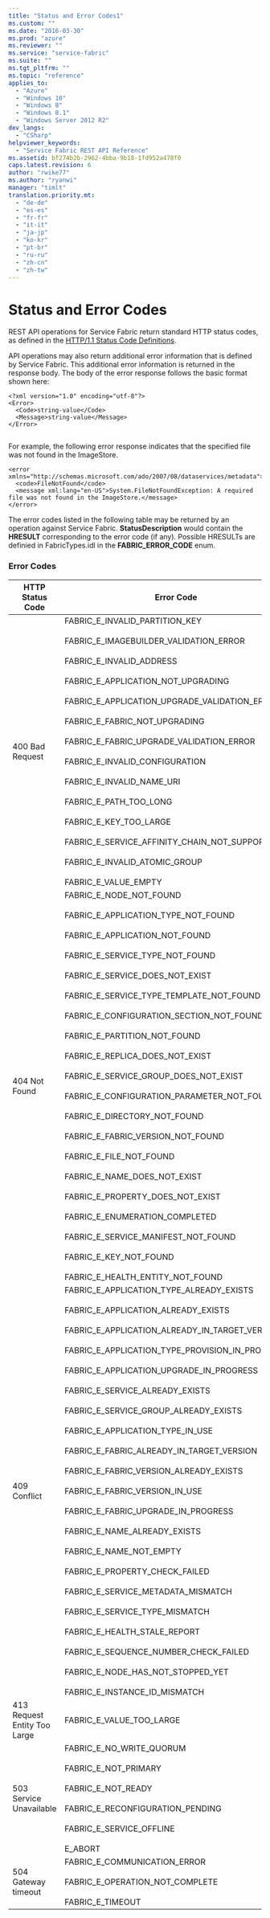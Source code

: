 ```yaml
---
title: "Status and Error Codes1"
ms.custom: ""
ms.date: "2016-03-30"
ms.prod: "azure"
ms.reviewer: ""
ms.service: "service-fabric"
ms.suite: ""
ms.tgt_pltfrm: ""
ms.topic: "reference"
applies_to: 
  - "Azure"
  - "Windows 10"
  - "Windows 8"
  - "Windows 8.1"
  - "Windows Server 2012 R2"
dev_langs: 
  - "CSharp"
helpviewer_keywords: 
  - "Service Fabric REST API Reference"
ms.assetid: bf274b2b-2962-4bba-9b18-1fd952a470f0
caps.latest.revision: 6
author: "rwike77"
ms.author: "ryanwi"
manager: "timlt"
translation.priority.mt: 
  - "de-de"
  - "es-es"
  - "fr-fr"
  - "it-it"
  - "ja-jp"
  - "ko-kr"
  - "pt-br"
  - "ru-ru"
  - "zh-cn"
  - "zh-tw"
---
```

# Status and Error Codes
REST API operations for Service Fabric return standard HTTP status codes, as defined in the [HTTP/1.1 Status Code Definitions](http://www.w3.org/Protocols/rfc2616/rfc2616-sec10.html).  
  
 API operations may also return additional error information that is defined by Service Fabric. This additional error information is returned in the response body. The body of the error response follows the basic format shown here:  
  
```  
<?xml version="1.0" encoding="utf-8"?>  
<Error>  
  <Code>string-value</Code>  
  <Message>string-value</Message>  
</Error>  
  
```  
  
 For example, the following error response indicates that the specified file was not found in the ImageStore.  
  
```  
<error xmlns="http://schemas.microsoft.com/ado/2007/08/dataservices/metadata">  
  <code>FileNotFound</code>  
  <message xml:lang="en-US">System.FileNotFoundException: A required file was not found in the ImageStore.</message>  
</error>  
```  
  
 The error codes listed in the following table may be returned by an operation against Service Fabric.  **StatusDescription** would contain the **HRESULT** corresponding to the error code (if any).  Possible HRESULTs are definied in FabricTypes.idl in the **FABRIC_ERROR_CODE** enum.  
  
### Error Codes  
  
|HTTP Status Code|Error Code|  
|----------------------|----------------|  
|400 Bad Request|FABRIC_E_INVALID_PARTITION_KEY<br /><br /> FABRIC_E_IMAGEBUILDER_VALIDATION_ERROR<br /><br /> FABRIC_E_INVALID_ADDRESS<br /><br /> FABRIC_E_APPLICATION_NOT_UPGRADING<br /><br /> FABRIC_E_APPLICATION_UPGRADE_VALIDATION_ERROR<br /><br /> FABRIC_E_FABRIC_NOT_UPGRADING<br /><br /> FABRIC_E_FABRIC_UPGRADE_VALIDATION_ERROR<br /><br /> FABRIC_E_INVALID_CONFIGURATION<br /><br /> FABRIC_E_INVALID_NAME_URI<br /><br /> FABRIC_E_PATH_TOO_LONG<br /><br /> FABRIC_E_KEY_TOO_LARGE<br /><br /> FABRIC_E_SERVICE_AFFINITY_CHAIN_NOT_SUPPORTED<br /><br /> FABRIC_E_INVALID_ATOMIC_GROUP<br /><br /> FABRIC_E_VALUE_EMPTY|  
|404 Not Found|FABRIC_E_NODE_NOT_FOUND<br /><br /> FABRIC_E_APPLICATION_TYPE_NOT_FOUND<br /><br /> FABRIC_E_APPLICATION_NOT_FOUND<br /><br /> FABRIC_E_SERVICE_TYPE_NOT_FOUND<br /><br /> FABRIC_E_SERVICE_DOES_NOT_EXIST<br /><br /> FABRIC_E_SERVICE_TYPE_TEMPLATE_NOT_FOUND<br /><br /> FABRIC_E_CONFIGURATION_SECTION_NOT_FOUND<br /><br /> FABRIC_E_PARTITION_NOT_FOUND<br /><br /> FABRIC_E_REPLICA_DOES_NOT_EXIST<br /><br /> FABRIC_E_SERVICE_GROUP_DOES_NOT_EXIST<br /><br /> FABRIC_E_CONFIGURATION_PARAMETER_NOT_FOUND<br /><br /> FABRIC_E_DIRECTORY_NOT_FOUND<br /><br /> FABRIC_E_FABRIC_VERSION_NOT_FOUND<br /><br /> FABRIC_E_FILE_NOT_FOUND<br /><br /> FABRIC_E_NAME_DOES_NOT_EXIST<br /><br /> FABRIC_E_PROPERTY_DOES_NOT_EXIST<br /><br /> FABRIC_E_ENUMERATION_COMPLETED<br /><br /> FABRIC_E_SERVICE_MANIFEST_NOT_FOUND<br /><br /> FABRIC_E_KEY_NOT_FOUND<br /><br /> FABRIC_E_HEALTH_ENTITY_NOT_FOUND|  
|409 Conflict|FABRIC_E_APPLICATION_TYPE_ALREADY_EXISTS<br /><br /> FABRIC_E_APPLICATION_ALREADY_EXISTS<br /><br /> FABRIC_E_APPLICATION_ALREADY_IN_TARGET_VERSION<br /><br /> FABRIC_E_APPLICATION_TYPE_PROVISION_IN_PROGRESS<br /><br /> FABRIC_E_APPLICATION_UPGRADE_IN_PROGRESS<br /><br /> FABRIC_E_SERVICE_ALREADY_EXISTS<br /><br /> FABRIC_E_SERVICE_GROUP_ALREADY_EXISTS<br /><br /> FABRIC_E_APPLICATION_TYPE_IN_USE<br /><br /> FABRIC_E_FABRIC_ALREADY_IN_TARGET_VERSION<br /><br /> FABRIC_E_FABRIC_VERSION_ALREADY_EXISTS<br /><br /> FABRIC_E_FABRIC_VERSION_IN_USE<br /><br /> FABRIC_E_FABRIC_UPGRADE_IN_PROGRESS<br /><br /> FABRIC_E_NAME_ALREADY_EXISTS<br /><br /> FABRIC_E_NAME_NOT_EMPTY<br /><br /> FABRIC_E_PROPERTY_CHECK_FAILED<br /><br /> FABRIC_E_SERVICE_METADATA_MISMATCH<br /><br /> FABRIC_E_SERVICE_TYPE_MISMATCH<br /><br /> FABRIC_E_HEALTH_STALE_REPORT<br /><br /> FABRIC_E_SEQUENCE_NUMBER_CHECK_FAILED<br /><br /> FABRIC_E_NODE_HAS_NOT_STOPPED_YET<br /><br /> FABRIC_E_INSTANCE_ID_MISMATCH|  
|413 Request Entity Too Large|FABRIC_E_VALUE_TOO_LARGE|  
|503 Service Unavailable|FABRIC_E_NO_WRITE_QUORUM<br /><br /> FABRIC_E_NOT_PRIMARY<br /><br /> FABRIC_E_NOT_READY<br /><br /> FABRIC_E_RECONFIGURATION_PENDING<br /><br /> FABRIC_E_SERVICE_OFFLINE<br /><br /> E_ABORT|  
|504 Gateway timeout|FABRIC_E_COMMUNICATION_ERROR<br /><br /> FABRIC_E_OPERATION_NOT_COMPLETE<br /><br /> FABRIC_E_TIMEOUT|